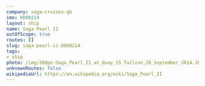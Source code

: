 ```yaml
---
company: saga-cruises-gb
imo: 8000214
layout: ship
name: Saga Pearl II
outOfScope: true
routes: []
slug: saga-pearl-ii-8000214
tags:
- ship
photo: /img/300px-Saga_Pearl_II_at_Quay_15_Tallinn_20_September_2014.JPG
unknownRoutes: false
wikipediaUrl: https://en.wikipedia.org/wiki/Saga_Pearl_II
---
```

